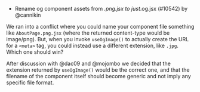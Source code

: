 - Rename og component assets from _.png.jsx to just_.og.jsx (#10542) by @cannikin

We ran into a conflict where you could name your component file something like `AboutPage.png.jsx` (where the returned content-type would be image/png). But, when you invoke `useOgImage()` to actually create the URL for a `<meta>` tag, you could instead use a different extension, like `.jpg`. Which one should win?

After discussion with @dac09 and @mojombo we decided that the extension returned by `useOgImage()` would be the correct one, and that the filename of the component itself should become generic and not imply any specific file format.
